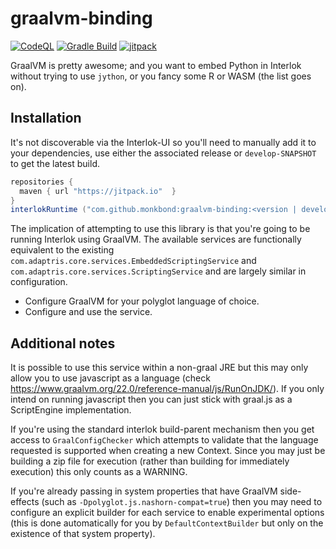 # graalvm-binding

[![CodeQL](https://github.com/monkbond/graalvm-binding/actions/workflows/codeql-analysis.yml/badge.svg)](https://github.com/monkbond/graalvm-binding/actions/workflows/codeql-analysis.yml)
[![Gradle Build](https://github.com/monkbond/graalvm-binding/actions/workflows/gradle.yml/badge.svg)](https://github.com/monkbond/graalvm-binding/actions/workflows/gradle.yml)
[![jitpack](https://jitpack.io/v/monkbond/graalvm-binding.svg)](https://jitpack.io/#monkbond/graalvm-binding)

GraalVM is pretty awesome; and you want to embed Python in Interlok without trying to use `jython`, or you fancy some R or WASM (the list goes on).

## Installation

It's not discoverable via the Interlok-UI so you'll need to manually add it to your dependencies, use either the associated release or `develop-SNAPSHOT` to get the latest build.

```gradle
repositories {
  maven { url "https://jitpack.io"  }
}
interlokRuntime ("com.github.monkbond:graalvm-binding:<version | develop-SNAPSHOT>") { changing=true }
```

The implication of attempting to use this library is that you're going to be running Interlok using GraalVM. The available services are functionally equivalent to the existing `com.adaptris.core.services.EmbeddedScriptingService` and `com.adaptris.core.services.ScriptingService` and are largely similar in configuration.

- Configure GraalVM for your polyglot language of choice.
- Configure and use the service.

## Additional notes

It is possible to use this service within a non-graal JRE but this may only allow you to use javascript as a language (check https://www.graalvm.org/22.0/reference-manual/js/RunOnJDK/). If you only intend on running javascript then you can just stick with graal.js as a ScriptEngine implementation.

If you're using the standard interlok build-parent mechanism then you get access to `GraalConfigChecker` which attempts to validate that the language requested is supported when creating a new Context. Since you may just be building a zip file for execution (rather than building for immediately execution) this only counts as a WARNING.

If you're already passing in system properties that have GraalVM side-effects (such as `-Dpolyglot.js.nashorn-compat=true`) then you may need to configure an explicit builder for each service to enable experimental options (this is done automatically for you by `DefaultContextBuilder` but only on the existence of that system property).

